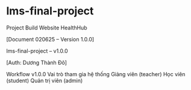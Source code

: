 # lms-final-project
Project Build Website HealthHub

[Document 020625 – Version 1.0.0]

lms-final-project – v1.0.0

[Auth: Dương Thành Đô]

Workflow v1.0.0
Vai trò tham gia hệ thống
Giảng viên (teacher)
Học viên (student)
Quản trị viên (admin)
